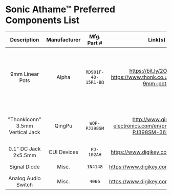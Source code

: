 # Sonic Athame™ Preferred Components List
| Description | Manufacturer | Mfg. Part # | Link(s) | Notes |
| :---------: | :----------: | :---------: | :--: | :---: |
| 9mm Linear Pots | Alpha | `RD901F-40-15R1-BΩ` | https://bit.ly/2OOgYBr, https://www.thonk.co.uk/shop/alpha-9mm-pots/ | Values for Ω: 1K, 5K, **10K**, 25K, 50K, **100K**, 250K, 500K, 1M |
| "Thonkiconn" 3.5mm Vertical Jack | QingPu | `WQP-PJ398SM` | http://www.qingpu-electronics.com/en/products/WQP-PJ398SM-362.html | Other part numbers: `WQP-WQP518MA`, `PJ398SM` |
| 0.1" DC Jack 2x5.5mm | CUI Devices | `PJ-102AH` | https://www.digikey.com/short/zbdj1r |  |
| Signal Diode | Misc. | `1N4148` | https://www.digikey.com/short/zbdp78 | Various packages |
| Analog Audio Switch | Misc. | `4066` | https://www.digikey.com/short/zbdp39 | Various packages |
